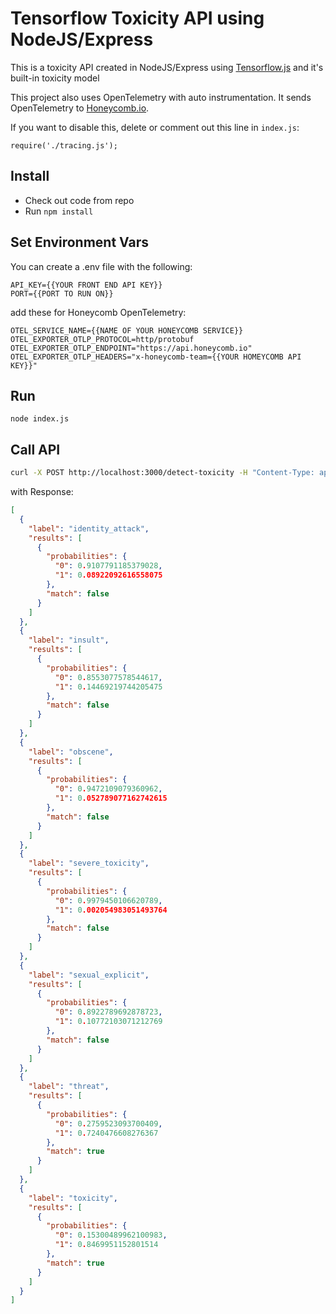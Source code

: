 # Tensorflow Toxicity API using NodeJS/Express

This is a toxicity API created in NodeJS/Express using [Tensorflow.js](https://www.tensorflow.org/js) and it's built-in toxicity model

This project also uses OpenTelemetry with auto instrumentation. It sends OpenTelemetry to [Honeycomb.io](https://www.honeycomb.io/).

If you want to disable this, delete or comment out this line in `index.js`:

`require('./tracing.js');`

## Install

* Check out code from repo
* Run `npm install`

## Set Environment Vars

You can create a .env file with the following:

```
API_KEY={{YOUR FRONT END API KEY}}
PORT={{PORT TO RUN ON}}
```

add these for Honeycomb OpenTelemetry:

```
OTEL_SERVICE_NAME={{NAME OF YOUR HONEYCOMB SERVICE}}
OTEL_EXPORTER_OTLP_PROTOCOL=http/protobuf
OTEL_EXPORTER_OTLP_ENDPOINT="https://api.honeycomb.io"
OTEL_EXPORTER_OTLP_HEADERS="x-honeycomb-team={{YOUR HOMEYCOMB API KEY}}"
```

## Run

`node index.js`

## Call API

```bash
curl -X POST http://localhost:3000/detect-toxicity -H "Content-Type: application/json" -H "x-api-key: 11111" -d '{"sentences": ["Im going to kill you"]}'
```

with Response:

```json
[
  {
    "label": "identity_attack",
    "results": [
      {
        "probabilities": {
          "0": 0.9107791185379028,
          "1": 0.08922092616558075
        },
        "match": false
      }
    ]
  },
  {
    "label": "insult",
    "results": [
      {
        "probabilities": {
          "0": 0.8553077578544617,
          "1": 0.14469219744205475
        },
        "match": false
      }
    ]
  },
  {
    "label": "obscene",
    "results": [
      {
        "probabilities": {
          "0": 0.9472109079360962,
          "1": 0.052789077162742615
        },
        "match": false
      }
    ]
  },
  {
    "label": "severe_toxicity",
    "results": [
      {
        "probabilities": {
          "0": 0.9979450106620789,
          "1": 0.002054983051493764
        },
        "match": false
      }
    ]
  },
  {
    "label": "sexual_explicit",
    "results": [
      {
        "probabilities": {
          "0": 0.8922789692878723,
          "1": 0.10772103071212769
        },
        "match": false
      }
    ]
  },
  {
    "label": "threat",
    "results": [
      {
        "probabilities": {
          "0": 0.2759523093700409,
          "1": 0.7240476608276367
        },
        "match": true
      }
    ]
  },
  {
    "label": "toxicity",
    "results": [
      {
        "probabilities": {
          "0": 0.15300489962100983,
          "1": 0.8469951152801514
        },
        "match": true
      }
    ]
  }
]
```